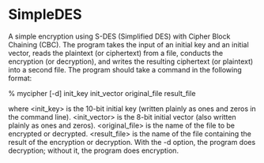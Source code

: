 # SimpleDES
A simple encryption using S-DES (Simplified DES) with Cipher Block Chaining (CBC).
The program takes the input of an initial key and an initial vector, reads the plaintext (or ciphertext) from a file, conducts the encryption (or decryption), and writes the resulting ciphertext (or plaintext) into a second file. 
The program should take a command in the following format:

% mycipher [-d] init_key init_vector original_file result_file

where <init_key> is the 10-bit initial key (written plainly as ones and zeros in the command line). <init_vector> is the 8-bit initial vector (also written plainly as ones and zeros). <original_file> is the name of the file to be encrypted or decrypted. <result_file> is the name of the file containing the result of the encryption or decryption. With the -d option, the program does decryption; without it, the program does encryption. 
